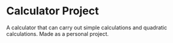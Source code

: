 # Calculator Project
A calculator that can carry out simple calculations and quadratic calculations. Made as a personal project.
